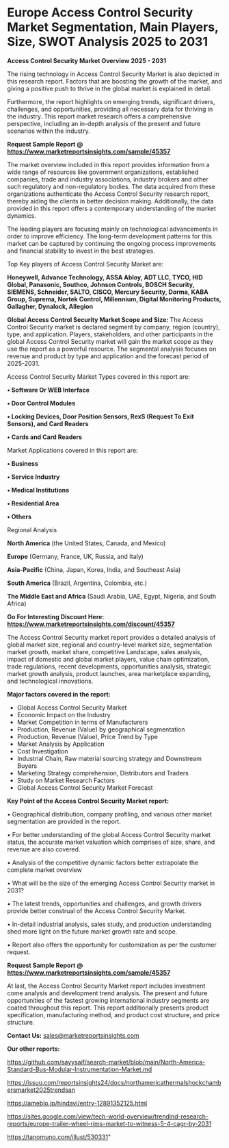 # Europe Access Control Security Market Segmentation, Main Players, Size, SWOT Analysis 2025 to 2031

<Strong> Access Control Security Market Overview 2025 - 2031</strong>

The rising technology in Access Control Security Market is also depicted in this research report. Factors that are boosting the growth of the market, and giving a positive push to thrive in the global market is explained in detail.

Furthermore, the report highlights on emerging trends, significant drivers, challenges, and opportunities, providing all necessary data for thriving in the industry. This report market research offers a comprehensive perspective, including an in-depth analysis of the present and future scenarios within the industry.

<strong>Request Sample Report @ <a href=https://www.marketreportsinsights.com/sample/45357>https://www.marketreportsinsights.com/sample/45357</a></strong>

The market overview included in this report provides information from a wide range of resources like government organizations, established companies, trade and industry associations, industry brokers and other such regulatory and non-regulatory bodies. The data acquired from these organizations authenticate the Access Control Security research report, thereby aiding the clients in better decision making. Additionally, the data provided in this report offers a contemporary understanding of the market dynamics.

The leading players are focusing mainly on technological advancements in order to improve efficiency. The long-term development patterns for this market can be captured by continuing the ongoing process improvements and financial stability to invest in the best strategies.

Top Key players of Access Control Security Market are:

<strong>Honeywell, Advance Technology, ASSA Abloy, ADT LLC, TYCO, HID Global, Panasonic, Southco, Johnson Controls, BOSCH Security, SIEMENS, Schneider, SALTO, CISCO, Mercury Security, Dorma, KABA Group, Suprema, Nortek Control, Millennium, Digital Monitoring Products, Gallagher, Dynalock, Allegion</strong>

<strong><b>Global Access Control Security Market Scope and Size:</b></strong>
The Access Control Security market is declared segment by company, region (country), type, and application. Players, stakeholders, and other participants in the global Access Control Security market will gain the market scope as they use the report as a powerful resource. The segmental analysis focuses on revenue and product by type and application and the forecast period of 2025-2031.

Access Control Security Market Types covered in this report are:

<strong>•  Software Or WEB Interface

•  Door Control Modules

•  Locking Devices, Door Position Sensors, RexS (Request To Exit Sensors), and Card Readers

•  Cards and Card Readers</strong>

Market Applications covered in this report are:

<strong>•  Business

•  Service Industry

•  Medical Institutions

•  Residential Area

•  Others</strong> 

Regional Analysis

<strong>North America</strong> (the United States, Canada, and Mexico)

<strong>Europe</strong> (Germany, France, UK, Russia, and Italy)

<strong>Asia-Pacific</strong> (China, Japan, Korea, India, and Southeast Asia)

<strong>South America</strong> (Brazil, Argentina, Colombia, etc.)

<strong>The Middle East and Africa</strong> (Saudi Arabia, UAE, Egypt, Nigeria, and South Africa)

<strong>Go For Interesting Discount Here: <a href=https://www.marketreportsinsights.com/discount/45357>https://www.marketreportsinsights.com/discount/45357</a></strong>

The Access Control Security market report provides a detailed analysis of global market size, regional and country-level market size, segmentation market growth, market share, competitive Landscape, sales analysis, impact of domestic and global market players, value chain optimization, trade regulations, recent developments, opportunities analysis, strategic market growth analysis, product launches, area marketplace expanding, and technological innovations.

<strong><b>Major factors covered in the report:</b></strong>
<ul>
  <li>Global Access Control Security Market </li>
  <li>Economic Impact on the Industry</li>
  <li>Market Competition in terms of Manufacturers</li>
  <li>Production, Revenue (Value) by geographical segmentation</li>
  <li>Production, Revenue (Value), Price Trend by Type</li>
  <li>Market Analysis by Application</li>
  <li>Cost Investigation</li>
  <li>Industrial Chain, Raw material sourcing strategy and Downstream Buyers</li>
  <li>Marketing Strategy comprehension, Distributors and Traders</li>
  <li>Study on Market Research Factors</li>
  <li>Global Access Control Security Market Forecast</li>
</ul>

<strong><b>Key Point of the Access Control Security Market report:</b></strong>

• Geographical distribution, company profiling, and various other market segmentation are provided in the report.

• For better understanding of the global Access Control Security market status, the accurate market valuation which comprises of size, share, and revenue are also covered.

• Analysis of the competitive dynamic factors better extrapolate the complete market overview

• What will be the size of the emerging Access Control Security market in 2031?

• The latest trends, opportunities and challenges, and growth drivers provide better construal of the Access Control Security Market.

• In-detail industrial analysis, sales study, and production understanding shed more light on the future market growth rate and scope.

• Report also offers the opportunity for customization as per the customer request.

<strong>Request Sample Report @ <a href=https://www.marketreportsinsights.com/sample/45357>https://www.marketreportsinsights.com/sample/45357</a></strong>

At last, the Access Control Security Market report includes investment come analysis and development trend analysis. The present and future opportunities of the fastest growing international industry segments are coated throughout this report. This report additionally presents product specification, manufacturing method, and product cost structure, and price structure.

<strong>Contact Us:</strong>
sales@marketreportsinsights.com

<strong>Our other reports:</strong>

<a href=https://github.com/sayysaif/search-market/blob/main/North-America-Standard-Bus-Modular-Instrumentation-Market.md>https://github.com/sayysaif/search-market/blob/main/North-America-Standard-Bus-Modular-Instrumentation-Market.md</a>

<a href=https://issuu.com/reportsinsights24/docs/northamericathermalshockchambersmarket2025trendsan>https://issuu.com/reportsinsights24/docs/northamericathermalshockchambersmarket2025trendsan</a>

<a href=https://ameblo.jp/hindavi/entry-12891352125.html>https://ameblo.jp/hindavi/entry-12891352125.html</a>

<a href=https://sites.google.com/view/tech-world-overview/trendind-research-reports/europe-trailer-wheel-rims-market-to-witness-5-4-cagr-by-2031>https://sites.google.com/view/tech-world-overview/trendind-research-reports/europe-trailer-wheel-rims-market-to-witness-5-4-cagr-by-2031</a>

<a href=https://tanomuno.com/illust/530331>https://tanomuno.com/illust/530331</a>"
